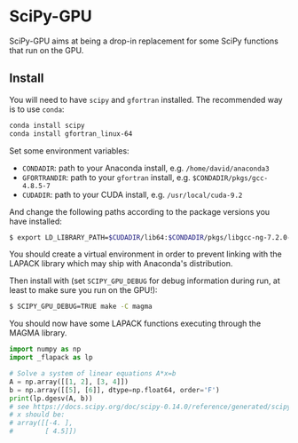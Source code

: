 # SciPy-GPU

SciPy-GPU aims at being a drop-in replacement for some SciPy functions that run on the GPU.

## Install

You will need to have `scipy` and `gfortran` installed. The recommended way is to use `conda`:

```bash
conda install scipy
conda install gfortran_linux-64
```

Set some environment variables:

- `CONDADIR`: path to your Anaconda install, e.g. `/home/david/anaconda3`
- `GFORTRANDIR`: path to your `gfortran` install, e.g. `$CONDADIR/pkgs/gcc-4.8.5-7`
- `CUDADIR`: path to your CUDA install, e.g. `/usr/local/cuda-9.2`

And change the following paths according to the package versions you have installed:

```bash
$ export LD_LIBRARY_PATH=$CUDADIR/lib64:$CONDADIR/pkgs/libgcc-ng-7.2.0-hdf63c60_3/lib:$GFORTRANDIR/lib:$CONDADIR/pkgs/cloog-0.18.0-0/lib:$CONDADIR/pkgs/isl-0.12.2-0/lib:$LD_LIBRARY_PATH
```

You should create a virtual environment in order to prevent linking with the LAPACK library which may ship with Anaconda's distribution.

Then install with (set `SCIPY_GPU_DEBUG` for debug information during run, at least to make sure you run on the GPU!):

```bash
$ SCIPY_GPU_DEBUG=TRUE make -C magma
```

You should now have some LAPACK functions executing through the MAGMA library.

```python
import numpy as np
import _flapack as lp

# Solve a system of linear equations A*x=b
A = np.array([[1, 2], [3, 4]])
b = np.array([[5], [6]], dtype=np.float64, order='F')
print(lp.dgesv(A, b))
# see https://docs.scipy.org/doc/scipy-0.14.0/reference/generated/scipy.linalg.lapack.dgesv.html
# x should be:
# array([[-4. ],
#        [ 4.5]])
```
